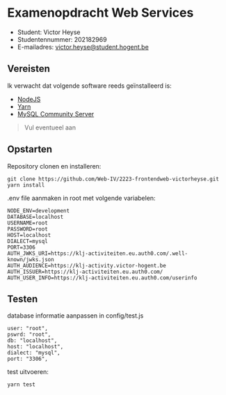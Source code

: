 # Examenopdracht Web Services

- Student: Victor Heyse
- Studentennummer: 202182969
- E-mailadres: victor.heyse@student.hogent.be

## Vereisten

Ik verwacht dat volgende software reeds geïnstalleerd is:

- [NodeJS](https://nodejs.org)
- [Yarn](https://yarnpkg.com)
- [MySQL Community Server](https://dev.mysql.com/downloads/mysql/)

> Vul eventueel aan

## Opstarten

Repository clonen en installeren:

    git clone https://github.com/Web-IV/2223-frontendweb-victorheyse.git
    yarn install

.env file aanmaken in root met volgende variabelen:

    NODE_ENV=development
    DATABASE=localhost
    USERNAME=root
    PASSWORD=root
    HOST=localhost
    DIALECT=mysql
    PORT=3306
    AUTH_JWKS_URI=https://klj-activiteiten.eu.auth0.com/.well-known/jwks.json
    AUTH_AUDIENCE=https://klj-activity.victor-hogent.be
    AUTH_ISSUER=https://klj-activiteiten.eu.auth0.com/
    AUTH_USER_INFO=https://klj-activiteiten.eu.auth0.com/userinfo

## Testen

database informatie aanpassen in config/test.js

    user: "root",
    pswrd: "root",
    db: "localhost",
    host: "localhost",
    dialect: "mysql",
    port: "3306",

test uitvoeren:

    yarn test
